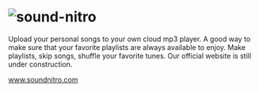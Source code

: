 # ![sound-nitro](public/ReadMeIcon.png)

Upload your personal songs to your own cloud mp3 player. A good way to make sure that your favorite playlists are always available to enjoy. Make playlists, skip songs, shuffle your favorite tunes. Our official website is still under construction.

www.soundnitro.com
